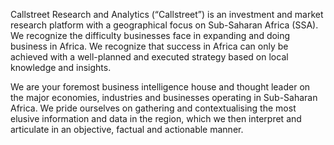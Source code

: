 Callstreet Research and Analytics (“Callstreet”) is an investment and market research platform with a geographical focus on Sub-Saharan Africa (SSA). We recognize the difficulty businesses face in expanding and doing business in Africa. We recognize that success in Africa can only be achieved with a well-planned and executed strategy based on local knowledge and insights.

We are your foremost business intelligence house and thought leader on the major economies, industries and businesses operating in Sub-Saharan Africa. We pride ourselves on gathering and contextualising the most elusive information and data in the region, which we then interpret and articulate in an objective, factual and actionable manner.